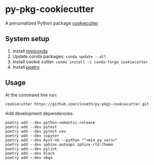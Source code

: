 # py-pkg-cookiecutter

A personalized Python package [cookiecutter](https://cookiecutter.readthedocs.io/en/latest/)

## System setup

1. Install [miniconda](https://docs.conda.io/en/latest/miniconda.html)
2. Update conda packages: `conda update --all`
3. Install cookie cutter: `conda install -c conda-forge cookiecutter`
4. Install [poetry](https://python-poetry.org/docs/master/#installing-with-the-official-installer)

## Usage

At the command line run:
```
cookiecutter https://github.com/clnsmth/py-pkgs-cookiecutter.git
```

Add development dependencies:
```
poetry add --dev python-semantic-release
poetry add --dev pytest
poetry add --dev pytest-cov
poetry add --dev jupyter
poetry add --dev myst-nb --python "^<min_py_vers>"
poetry add --dev sphinx-autoapi sphinx-rtd-theme
poetry add –-dev pylint
poetry add –-dev black
poetry add –-dev nbqa
```

